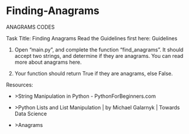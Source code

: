 # Finding-Anagrams
 ANAGRAMS CODES
 
 Task Title: Finding Anagrams
Read the Guidelines first here: Guidelines
 
1.  Open “main.py”, and complete the function “find_anagrams”. It should accept two strings,
 and determine if they are anagrams. You can read more about anagrams here.

2.  Your function should return True  if they are anagrams, else  False.


Resources:
<ul>
 <li><p<a href="https://www.pythonforbeginners.com/basics/string-manipulation-in-python">>String Manipulation in Python - PythonForBeginners.com</p></li>
 <li><p <a href="https://towardsdatascience.com/python-basics-6-lists-and-list-manipulation-a56be62b1f95">>Python Lists and List Manipulation | by Michael Galarnyk | Towards Data Science</p></li>
 <li><p <a href="https://www.grammar-monster.com/glossary/anagrams.htm">>Anagrams</p></li>
</ul>


